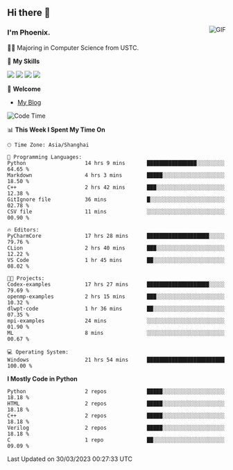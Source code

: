 ## Hi there 👋
<img align="right" alt="GIF" src="https://raw.githubusercontent.com/JoeyBling/JoeyBling/master/pic/pusheencode.gif" />

### I'm Phoenix.

👨‍🎓 Majoring in Computer Science from USTC.

🌟 **My Skills**

![](https://img.shields.io/badge/-Python-3e74a2?style=flat-square&logo=Python&logoColor=fff)
![](https://img.shields.io/badge/-C++-9f62a5?style=flat&logo=cplusplus&logoColor=white)
![](https://img.shields.io/badge/-Linux-185886?style=flat-square&logo=Linux&logoColor=fff)
![](https://img.shields.io/badge/-Rust-ff4136?style=flat-square&logo=Rust&logoColor=fff)

💬 **Welcome**

- [My Blog](https://ysy-phoenix.github.io/)

<!--START_SECTION:waka-->
![Code Time](http://img.shields.io/badge/Code%20Time-29%20hrs%2054%20mins-blue)

📊 **This Week I Spent My Time On** 

```text
🕑︎ Time Zone: Asia/Shanghai

💬 Programming Languages: 
Python                   14 hrs 9 mins       ████████████████░░░░░░░░░   64.65 % 
Markdown                 4 hrs 3 mins        █████░░░░░░░░░░░░░░░░░░░░   18.50 % 
C++                      2 hrs 42 mins       ███░░░░░░░░░░░░░░░░░░░░░░   12.38 % 
GitIgnore file           36 mins             █░░░░░░░░░░░░░░░░░░░░░░░░   02.78 % 
CSV file                 11 mins             ░░░░░░░░░░░░░░░░░░░░░░░░░   00.90 % 

🔥 Editors: 
PyCharmCore              17 hrs 28 mins      ████████████████████░░░░░   79.76 % 
CLion                    2 hrs 40 mins       ███░░░░░░░░░░░░░░░░░░░░░░   12.22 % 
VS Code                  1 hr 45 mins        ██░░░░░░░░░░░░░░░░░░░░░░░   08.02 % 

🐱‍💻 Projects: 
Codex-examples           17 hrs 27 mins      ████████████████████░░░░░   79.69 % 
openmp-examples          2 hrs 15 mins       ███░░░░░░░░░░░░░░░░░░░░░░   10.32 % 
dlwpt-code               1 hr 36 mins        ██░░░░░░░░░░░░░░░░░░░░░░░   07.35 % 
mpi-examples             24 mins             ░░░░░░░░░░░░░░░░░░░░░░░░░   01.90 % 
ML                       8 mins              ░░░░░░░░░░░░░░░░░░░░░░░░░   00.67 % 

💻 Operating System: 
Windows                  21 hrs 54 mins      █████████████████████████   100.00 % 
```

**I Mostly Code in Python** 

```text
Python                   2 repos             █████░░░░░░░░░░░░░░░░░░░░   18.18 % 
HTML                     2 repos             █████░░░░░░░░░░░░░░░░░░░░   18.18 % 
C++                      2 repos             █████░░░░░░░░░░░░░░░░░░░░   18.18 % 
Verilog                  2 repos             █████░░░░░░░░░░░░░░░░░░░░   18.18 % 
C                        1 repo              ██░░░░░░░░░░░░░░░░░░░░░░░   09.09 % 
```




 Last Updated on 30/03/2023 00:27:33 UTC
<!--END_SECTION:waka-->

<!--
**ysy-phoenix/ysy-phoenix** is a ✨ _special_ ✨ repository because its `README.md` (this file) appears on your GitHub profile.

Here are some ideas to get you started:

- 🔭 I’m currently working on ...
- 🌱 I’m currently learning ...
- 👯 I’m looking to collaborate on ...
- 🤔 I’m looking for help with ...
- 💬 Ask me about ...
- 📫 How to reach me: ...
- 😄 Pronouns: ...
- ⚡ Fun fact: ...
-->
